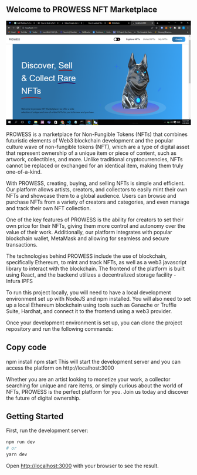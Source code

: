 
## Welcome to PROWESS NFT Marketplace

![App Screenshot](assets/Screenshot.png)


PROWESS is a marketplace for Non-Fungible Tokens (NFTs) that combines futuristic elements of Web3 blockchain development and the popular culture wave of non-fungible tokens (NFT), which are a type of digital asset that represent ownership of a unique item or piece of content, such as artwork, collectibles, and more. Unlike traditional cryptocurrencies, NFTs cannot be replaced or exchanged for an identical item, making them truly one-of-a-kind.

With PROWESS, creating, buying, and selling NFTs is simple and efficient. Our platform allows artists, creators, and collectors to easily mint their own NFTs and showcase them to a global audience. Users can browse and purchase NFTs from a variety of creators and categories, and even manage and track their own NFT collection.

One of the key features of PROWESS is the ability for creators to set their own price for their NFTs, giving them more control and autonomy over the value of their work. Additionally, our platform integrates with popular blockchain wallet, MetaMask and allowing for seamless and secure transactions.

The technologies behind PROWESS include the use of blockchain, specifically Ethereum, to mint and track NFTs, as well as a web3 javascript library to interact with the blockchain. The frontend of the platform is built using React, and the backend utilizes a decentralized storage facility - Infura IPFS

To run this project locally, you will need to have a local development environment set up with NodeJS and npm installed. You will also need to set up a local Ethereum blockchain using tools such as Ganache or Truffle Suite, Hardhat, and connect it to the frontend using a web3 provider.

Once your development environment is set up, you can clone the project repository and run the following commands:

## Copy code

npm install
npm start
This will start the development server and you can access the platform on http://localhost:3000

Whether you are an artist looking to monetize your work, a collector searching for unique and rare items, or simply curious about the world of NFTs, PROWESS is the perfect platform for you. Join us today and discover the future of digital ownership.


## Getting Started

First, run the development server:

```bash
npm run dev
# or
yarn dev
```

Open [http://localhost:3000](http://localhost:3000) with your browser to see the result.






